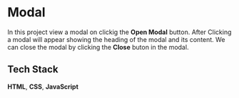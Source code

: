 # Modal
In this project view a modal on clickig the **Open Modal** button.
After Clicking a modal will appear showing the heading of the modal and its content.
We can close the modal by clicking the **Close** buton in the modal.

## Tech Stack
**HTML**, **CSS**, **JavaScript**
